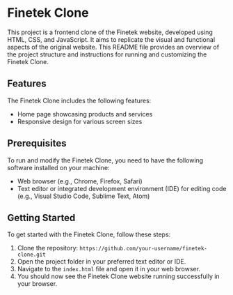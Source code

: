 # Finetek Clone 

This project is a frontend clone of the Finetek website, developed using HTML, CSS, and JavaScript. It aims to replicate the visual and functional aspects of the original website. This README file provides an overview of the project structure and instructions for running and customizing the Finetek Clone.

## Features

The Finetek Clone includes the following features:

- Home page showcasing products and services
- Responsive design for various screen sizes

## Prerequisites

To run and modify the Finetek Clone, you need to have the following software installed on your machine:

- Web browser (e.g., Chrome, Firefox, Safari)
- Text editor or integrated development environment (IDE) for editing code (e.g., Visual Studio Code, Sublime Text, Atom)

## Getting Started

To get started with the Finetek Clone, follow these steps:

1. Clone the repository:
   `https://github.com/your-username/finetek-clone.git`
2. Open the project folder in your preferred text editor or IDE.
3. Navigate to the `index.html` file and open it in your web browser.
4. You should now see the Finetek Clone website running successfully in your browser.
